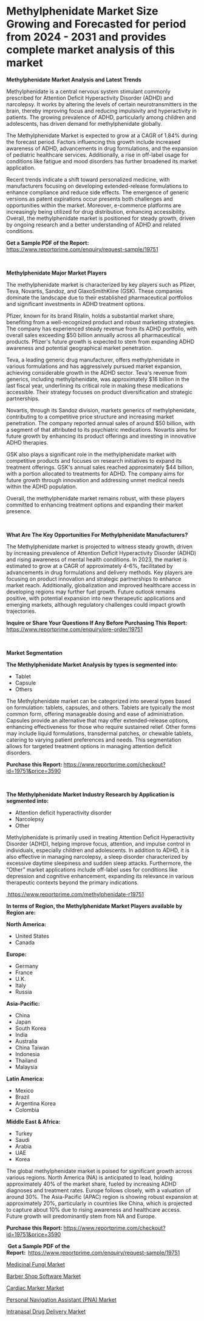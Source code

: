 <p><h1>Methylphenidate Market Size Growing and Forecasted for period from 2024 - 2031 and provides complete market analysis of this market</h1></p><p><strong>Methylphenidate Market Analysis and Latest Trends</strong></p>
<p><p>Methylphenidate is a central nervous system stimulant commonly prescribed for Attention Deficit Hyperactivity Disorder (ADHD) and narcolepsy. It works by altering the levels of certain neurotransmitters in the brain, thereby improving focus and reducing impulsivity and hyperactivity in patients. The growing prevalence of ADHD, particularly among children and adolescents, has driven demand for methylphenidate globally.</p><p>The Methylphenidate Market is expected to grow at a CAGR of 1.84% during the forecast period. Factors influencing this growth include increased awareness of ADHD, advancements in drug formulations, and the expansion of pediatric healthcare services. Additionally, a rise in off-label usage for conditions like fatigue and mood disorders has further broadened its market application.</p><p>Recent trends indicate a shift toward personalized medicine, with manufacturers focusing on developing extended-release formulations to enhance compliance and reduce side effects. The emergence of generic versions as patent expirations occur presents both challenges and opportunities within the market. Moreover, e-commerce platforms are increasingly being utilized for drug distribution, enhancing accessibility. Overall, the methylphenidate market is positioned for steady growth, driven by ongoing research and a better understanding of ADHD and related conditions.</p></p>
<p><strong>Get a Sample PDF of the Report:&nbsp;</strong> <a href="https://www.reportprime.com/enquiry/request-sample/19751?utm_campaign=1832&utm_medium=2&utm_source=Github&utm_content=ia&utm_term=02122024&utm_id=methylphenidate">https://www.reportprime.com/enquiry/request-sample/19751</a></p>
<p>&nbsp;</p>
<p><strong>Methylphenidate Major Market Players</strong></p>
<p><p>The methylphenidate market is characterized by key players such as Pfizer, Teva, Novartis, Sandoz, and GlaxoSmithKline (GSK). These companies dominate the landscape due to their established pharmaceutical portfolios and significant investments in ADHD treatment options.</p><p>Pfizer, known for its brand Ritalin, holds a substantial market share, benefiting from a well-recognized product and robust marketing strategies. The company has experienced steady revenue from its ADHD portfolio, with overall sales exceeding $50 billion annually across all pharmaceutical products. Pfizer's future growth is expected to stem from expanding ADHD awareness and potential geographical market penetration.</p><p>Teva, a leading generic drug manufacturer, offers methylphenidate in various formulations and has aggressively pursued market expansion, achieving considerable growth in the ADHD sector. Teva's revenue from generics, including methylphenidate, was approximately $16 billion in the last fiscal year, underlining its critical role in making these medications accessible. Their strategy focuses on product diversification and strategic partnerships.</p><p>Novartis, through its Sandoz division, markets generics of methylphenidate, contributing to a competitive price structure and increasing market penetration. The company reported annual sales of around $50 billion, with a segment of that attributed to its psychiatric medications. Novartis aims for future growth by enhancing its product offerings and investing in innovative ADHD therapies.</p><p>GSK also plays a significant role in the methylphenidate market with competitive products and focuses on research initiatives to expand its treatment offerings. GSK's annual sales reached approximately $44 billion, with a portion allocated to treatments for ADHD. The company aims for future growth through innovation and addressing unmet medical needs within the ADHD population.</p><p>Overall, the methylphenidate market remains robust, with these players committed to enhancing treatment options and expanding their market presence.</p></p>
<p>&nbsp;</p>
<p><strong>What Are The Key Opportunities For Methylphenidate Manufacturers?</strong></p>
<p><p>The Methylphenidate market is projected to witness steady growth, driven by increasing prevalence of Attention Deficit Hyperactivity Disorder (ADHD) and rising awareness of mental health conditions. In 2023, the market is estimated to grow at a CAGR of approximately 4-6%, facilitated by advancements in drug formulations and delivery methods. Key players are focusing on product innovation and strategic partnerships to enhance market reach. Additionally, globalization and improved healthcare access in developing regions may further fuel growth. Future outlook remains positive, with potential expansion into new therapeutic applications and emerging markets, although regulatory challenges could impact growth trajectories.</p></p>
<p><strong>Inquire or Share Your Questions If Any Before Purchasing This Report:</strong> <a href="https://www.reportprime.com/enquiry/pre-order/19751?utm_campaign=1832&utm_medium=2&utm_source=Github&utm_content=ia&utm_term=02122024&utm_id=methylphenidate">https://www.reportprime.com/enquiry/pre-order/19751</a></p>
<p>&nbsp;</p>
<p><strong>Market Segmentation</strong></p>
<p><strong>The Methylphenidate Market Analysis by types is segmented into:</strong></p>
<p><ul><li>Tablet</li><li>Capsule</li><li>Others</li></ul></p>
<p><p>The Methylphenidate market can be categorized into several types based on formulation: tablets, capsules, and others. Tablets are typically the most common form, offering manageable dosing and ease of administration. Capsules provide an alternative that may offer extended-release options, enhancing effectiveness for those who require sustained relief. Other forms may include liquid formulations, transdermal patches, or chewable tablets, catering to varying patient preferences and needs. This segmentation allows for targeted treatment options in managing attention deficit disorders.</p></p>
<p><strong>Purchase this Report:&nbsp;</strong><a href="https://www.reportprime.com/checkout?id=19751&price=3590&utm_campaign=1832&utm_medium=2&utm_source=Github&utm_content=ia&utm_term=02122024&utm_id=methylphenidate">https://www.reportprime.com/checkout?id=19751&price=3590</a></p>
<p>&nbsp;</p>
<p><strong>The Methylphenidate Market Industry Research by Application is segmented into:</strong></p>
<p><ul><li>Attention deficit hyperactivity disorder</li><li>Narcolepsy</li><li>Other</li></ul></p>
<p><p>Methylphenidate is primarily used in treating Attention Deficit Hyperactivity Disorder (ADHD), helping improve focus, attention, and impulse control in individuals, especially children and adolescents. In addition to ADHD, it is also effective in managing narcolepsy, a sleep disorder characterized by excessive daytime sleepiness and sudden sleep attacks. Furthermore, the “Other” market applications include off-label uses for conditions like depression and cognitive enhancement, expanding its relevance in various therapeutic contexts beyond the primary indications.</p></p>
<p><a href="https://www.reportprime.com/methylphenidate-r19751?utm_campaign=1832&utm_medium=2&utm_source=Github&utm_content=ia&utm_term=02122024&utm_id=methylphenidate">&nbsp;https://www.reportprime.com/methylphenidate-r19751</a></p>
<p><strong>In terms of Region, the Methylphenidate Market Players available by Region are:</strong></p>
<p>
    <p> <strong> North America: </strong>
        <ul>
            <li>United States</li>
            <li>Canada</li>
        </ul>
        </p> 
    <p> <strong> Europe: </strong>
        <ul>
            <li>Germany</li>
            <li>France</li>
            <li>U.K.</li>
            <li>Italy</li>
            <li>Russia</li>
        </ul>
        </p> 
    <p> <strong> Asia-Pacific: </strong>
        <ul>
            <li>China</li>
            <li>Japan</li>
            <li>South Korea</li>
            <li>India</li>
            <li>Australia</li>
            <li>China Taiwan</li>
            <li>Indonesia</li>
            <li>Thailand</li>
            <li>Malaysia</li>
        </ul>
        </p> 
    <p> <strong> Latin America: </strong>
        <ul>
            <li>Mexico</li>
            <li>Brazil</li>
            <li>Argentina Korea</li>
            <li>Colombia</li>
        </ul>
        </p> 
    <p> <strong> Middle East & Africa: </strong>
        <ul>
            <li>Turkey</li>
            <li>Saudi</li>
            <li>Arabia</li>
            <li>UAE</li>
            <li>Korea</li>
        </ul>
    </p>
    </p>
<p><p>The global methylphenidate market is poised for significant growth across various regions. North America (NA) is anticipated to lead, holding approximately 40% of the market share, fueled by increasing ADHD diagnoses and treatment rates. Europe follows closely, with a valuation of around 30%. The Asia-Pacific (APAC) region is showing robust expansion at approximately 20%, particularly in countries like China, which is projected to capture about 10% due to rising awareness and healthcare access. Future growth will predominantly stem from NA and Europe.</p></p>
<p><strong>Purchase this Report: </strong><a href="https://www.reportprime.com/checkout?id=19751&price=3590&utm_campaign=1832&utm_medium=2&utm_source=Github&utm_content=ia&utm_term=02122024&utm_id=methylphenidate">https://www.reportprime.com/checkout?id=19751&price=3590</a></p>
<p>&nbsp;<strong>Get a Sample PDF of the Report:&nbsp;&nbsp;</strong><a href="https://www.reportprime.com/enquiry/request-sample/19751?utm_campaign=1832&utm_medium=2&utm_source=Github&utm_content=ia&utm_term=02122024&utm_id=methylphenidate">https://www.reportprime.com/enquiry/request-sample/19751</a></p>
<p><strong></strong></p>
<p><p><a href="https://www.linkedin.com/pulse/medicinal-fungi-market-analysis-from-2024-2031-projected-h5uce?utm_campaign=1832&utm_medium=2&utm_source=Github&utm_content=ia&utm_term=02122024&utm_id=methylphenidate">Medicinal Fungi Market</a></p><p><a href="https://issuu.com/reportprime-2/docs/barber-shop-software-market-size-2030.pptx?utm_campaign=1832&utm_medium=2&utm_source=Github&utm_content=ia&utm_term=02122024&utm_id=methylphenidate">Barber Shop Software Market</a></p><p><a href="https://www.linkedin.com/pulse/cardiac-marker-market-spectrum-usage-patterns-sector-evolution-hyeie?utm_campaign=1832&utm_medium=2&utm_source=Github&utm_content=ia&utm_term=02122024&utm_id=methylphenidate">Cardiac Marker Market</a></p><p><a href="https://issuu.com/reportprime-2/docs/personal-navigation-assistant-pna-market-size-2030?utm_campaign=1832&utm_medium=2&utm_source=Github&utm_content=ia&utm_term=02122024&utm_id=methylphenidate">Personal Navigation Assistant (PNA) Market</a></p><p><a href="https://www.linkedin.com/pulse/comprehensive-intranasal-drug-delivery-market-report-projected-rph3c?utm_campaign=1832&utm_medium=2&utm_source=Github&utm_content=ia&utm_term=02122024&utm_id=methylphenidate">Intranasal Drug Delivery Market</a></p></p>